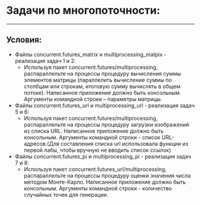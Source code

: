 # Задачи по многопоточности:
***
## Условия:

+ Файлы concurrent.futures_matrix и multiprocessing_matpix - реализация задач 1 и 2:
     + Используя пакет concurrent.futures/multiprocessing, распараллельте на процессы процедуру
  вычисления суммы элементов матрицы (параллелить вычисление суммы по столбцам или
  строкам, итоговую сумму вычислять в общем потоке). Написанное приложение должно
  быть консольным. Аргументы командной строки – параметры матрицы.
+ Файлы concurrent.futures_url и multiprocessing_url - реализация задач 5 и 6:
    + Используя пакет concurrent.futures/multiprocessing, распараллельте на процессы процедуру
    загрузки изображений из списка URL. Написанное приложение должно быть консольным.
    Аргументы командной строки - список URL-адресов.(Для составления списка url использовала функции из первой лабы, чтобы вручную не вводить список ссылок)
+ Файлы concurrent.futures_pi и multiprocessing_pi - реализация задач 7 и 8:
     + Используя пакет concurrent.futures_url/multiprocessing, распараллельте на процессы процедуру
оценки значения числа методом Монте-Карло. Написанное приложение должно быть
консольным. Аргументы командной строки - количество случайных точек для генерации.
